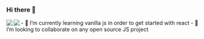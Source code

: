 ### Hi there 👋

<a href="https://github.com/selfrefactor/github-readme-stats">
  <img align="left" src="https://github-readme-stats.vercel.app/api?username=tsvetislavt99" />
</a>
<a href="https://github.com/selfrefactor/github-readme-stats">
  <img align="left" src="https://github-readme-stats.vercel.app/api/top-langs/?username=tsvetislavt99" />
</a>  
- 🌱 I’m currently learning vanilla js in order to get started with react  
- 👯 I’m looking to collaborate on any open source JS project

